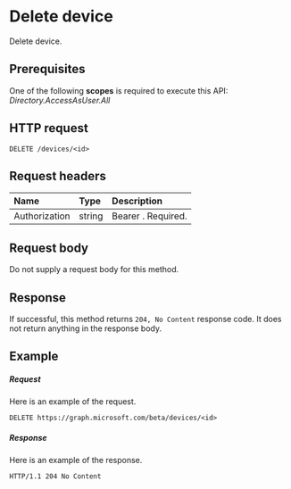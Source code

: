 # Delete device

Delete device.
## Prerequisites
One of the following **scopes** is required to execute this API: *Directory.AccessAsUser.All*

## HTTP request
<!-- { "blockType": "ignored" } -->
```http
DELETE /devices/<id>

```
## Request headers
| Name       | Type | Description|
|:---------------|:--------|:----------|
| Authorization  | string  | Bearer <token>. Required. |

## Request body
Do not supply a request body for this method.


## Response
If successful, this method returns `204, No Content` response code. It does not return anything in the response body.

## Example
##### Request
Here is an example of the request.
<!-- {
  "blockType": "request",
  "name": "delete_device"
}-->
```http
DELETE https://graph.microsoft.com/beta/devices/<id>
```
##### Response
Here is an example of the response. 
<!-- {
  "blockType": "response",
  "truncated": true
} -->
```http
HTTP/1.1 204 No Content
```

<!-- uuid: 8fcb5dbc-d5aa-4681-8e31-b001d5168d79
2015-10-25 14:57:30 UTC -->
<!-- {
  "type": "#page.annotation",
  "description": "Delete device",
  "keywords": "",
  "section": "documentation",
  "tocPath": ""
}-->

<!-- {
  "type": "#page.annotation",
  "description": "Delete device.",
  "tocPath": "/beta reference/Directory/device/Delete device",
  "apiVersion": "beta",
  "section": "documentation",
  "canonicalURL": "/en-us/api-reference/v1.0/api/device_delete"
} -->
